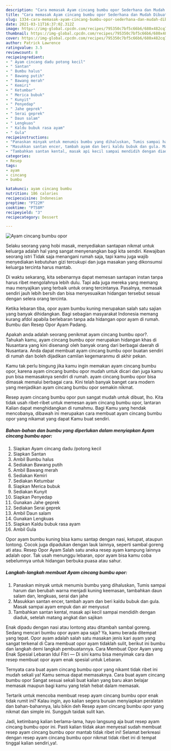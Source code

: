 ```yaml
---
description: "Cara memasak Ayam cincang bumbu opor Sederhana dan Mudah Dibuat"
title: "Cara memasak Ayam cincang bumbu opor Sederhana dan Mudah Dibuat"
slug: 1334-cara-memasak-ayam-cincang-bumbu-opor-sederhana-dan-mudah-dibuat
date: 2021-03-11T16:37:02.312Z
image: https://img-global.cpcdn.com/recipes/795350c7bf5c66b6/680x482cq70/ayam-cincang-bumbu-opor-foto-resep-utama.jpg
thumbnail: https://img-global.cpcdn.com/recipes/795350c7bf5c66b6/680x482cq70/ayam-cincang-bumbu-opor-foto-resep-utama.jpg
cover: https://img-global.cpcdn.com/recipes/795350c7bf5c66b6/680x482cq70/ayam-cincang-bumbu-opor-foto-resep-utama.jpg
author: Patrick Lawrence
ratingvalue: 3.5
reviewcount: 8
recipeingredient:
- " Ayam cincang dadu potong kecil"
- " Santan"
- " Bumbu halus"
- " Bawang putih"
- " Bawang merah"
- " Kemiri"
- " Ketumbar"
- " Merica bubuk"
- " Kunyit"
- " Penyedap"
- " Jahe geprek"
- " Serai geprek"
- " Daun salam"
- " Lengkuas"
- " Kaldu bubuk rasa ayam"
- " Gula"
recipeinstructions:
- "Panaskan minyak untuk menumis bumbu yang dihaluskan, Tumis sampai harum dan berubah warna menjadi kuning keemasan, tambahkan daun salam dan, lengkuas, serai dan jahe"
- "Masukkan santan encer, tambah ayam dan beri kaldu bubuk dan gula. Masak sampai ayam empuk dan air menyusut"
- "Tambahkan santan kental, masak api kecil sampai mendidih dengan diaduk, setelah matang angkat dan sajikan"
categories:
- Resep
tags:
- ayam
- cincang
- bumbu

katakunci: ayam cincang bumbu 
nutrition: 186 calories
recipecuisine: Indonesian
preptime: "PT22M"
cooktime: "PT58M"
recipeyield: "3"
recipecategory: Dessert

---
```



![Ayam cincang bumbu opor](https://img-global.cpcdn.com/recipes/795350c7bf5c66b6/680x482cq70/ayam-cincang-bumbu-opor-foto-resep-utama.jpg)

Selaku seorang yang hobi masak, menyediakan santapan nikmat untuk keluarga adalah hal yang sangat menyenangkan bagi kita sendiri. Kewajiban seorang istri Tidak saja menangani rumah saja, tapi kamu juga wajib menyediakan kebutuhan gizi tercukupi dan juga masakan yang dikonsumsi keluarga tercinta harus mantab.

Di waktu  sekarang, kita sebenarnya dapat memesan santapan instan tanpa harus ribet mengolahnya lebih dulu. Tapi ada juga mereka yang memang mau menyajikan yang terbaik untuk orang tercintanya. Pasalnya, memasak sendiri jauh lebih bersih dan bisa menyesuaikan hidangan tersebut sesuai dengan selera orang tercinta. 

Ketika lebaran tiba, opor ayam bumbu kuning merupakan salah satu sajian yang banyak dihidangkan. Bagi sebagian masyarakat Indonesia memang kurang afdol apabila berlebaran tanpa ada hidangan opor ayam di rumah. Bumbu dan Resep Opor Ayam Padang.

Apakah anda adalah seorang penikmat ayam cincang bumbu opor?. Tahukah kamu, ayam cincang bumbu opor merupakan hidangan khas di Nusantara yang kini disenangi oleh banyak orang dari berbagai daerah di Nusantara. Anda dapat membuat ayam cincang bumbu opor buatan sendiri di rumah dan boleh dijadikan camilan kegemaranmu di akhir pekan.

Kamu tak perlu bingung jika kamu ingin memakan ayam cincang bumbu opor, karena ayam cincang bumbu opor mudah untuk dicari dan juga kamu pun bisa memasaknya sendiri di rumah. ayam cincang bumbu opor bisa dimasak memalui berbagai cara. Kini telah banyak banget cara modern yang menjadikan ayam cincang bumbu opor semakin nikmat.

Resep ayam cincang bumbu opor pun sangat mudah untuk dibuat, lho. Kita tidak usah ribet-ribet untuk memesan ayam cincang bumbu opor, lantaran Kalian dapat menghidangkan di rumahmu. Bagi Kamu yang hendak mencobanya, dibawah ini merupakan cara membuat ayam cincang bumbu opor yang nikamat yang dapat Kamu buat sendiri.

<!--inarticleads1-->

##### Bahan-bahan dan bumbu yang diperlukan dalam menyiapkan Ayam cincang bumbu opor:

1. Siapkan  Ayam cincang dadu /potong kecil
1. Siapkan  Santan
1. Ambil  Bumbu halus
1. Sediakan  Bawang putih
1. Ambil  Bawang merah
1. Sediakan  Kemiri
1. Sediakan  Ketumbar
1. Siapkan  Merica bubuk
1. Sediakan  Kunyit
1. Siapkan  Penyedap
1. Gunakan  Jahe geprek
1. Sediakan  Serai geprek
1. Ambil  Daun salam
1. Gunakan  Lengkuas
1. Siapkan  Kaldu bubuk rasa ayam
1. Ambil  Gula


Opor ayam bumbu kuning bisa kamu santap dengan nasi, ketupat, ataupun lontong. Cocok juga dipadukan dengan lauk lainnya, seperti sambal goreng ati atau. Resep Opor Ayam Salah satu aneka resep ayam kampung lainnya adalah opor. Tak usah menunggu lebaran, opor ayam bisa kamu coba sebelumnya untuk hidangan berbuka puasa atau sahur. 

<!--inarticleads2-->

##### Langkah-langkah membuat Ayam cincang bumbu opor:

1. Panaskan minyak untuk menumis bumbu yang dihaluskan, Tumis sampai harum dan berubah warna menjadi kuning keemasan, tambahkan daun salam dan, lengkuas, serai dan jahe
1. Masukkan santan encer, tambah ayam dan beri kaldu bubuk dan gula. Masak sampai ayam empuk dan air menyusut
1. Tambahkan santan kental, masak api kecil sampai mendidih dengan diaduk, setelah matang angkat dan sajikan


Enak dipadu dengan nasi atau lontong atau ditambah sambal goreng. Sedang mencari bumbu opor ayam apa saja? Ya, kamu berada ditempat yang tepat. Opor ayam adalah salah satu masakan jenis kari ayam yang sangat terkenal di Cara membuat opor ayam tidaklah sulit, berikut ini bumbu dan langkah demi langkah pembuatannya. Cara Membuat Opor Ayam yang Enak Spesial Lebaran Idul Fitri — Di sini kamu bisa menyimak cara dan resep membuat opor ayam enak spesial untuk Lebaran. 

Ternyata cara buat ayam cincang bumbu opor yang nikamt tidak ribet ini mudah sekali ya! Kamu semua dapat memasaknya. Cara buat ayam cincang bumbu opor Sangat sesuai sekali buat kalian yang baru akan belajar memasak maupun bagi kamu yang telah hebat dalam memasak.

Tertarik untuk mencoba membuat resep ayam cincang bumbu opor enak tidak rumit ini? Kalau ingin, ayo kalian segera buruan menyiapkan peralatan dan bahan-bahannya, lalu bikin deh Resep ayam cincang bumbu opor yang nikmat dan simple ini. Sungguh taidak sulit kan. 

Jadi, ketimbang kalian berlama-lama, hayo langsung aja buat resep ayam cincang bumbu opor ini. Pasti kalian tiidak akan menyesal sudah membuat resep ayam cincang bumbu opor mantab tidak ribet ini! Selamat berkreasi dengan resep ayam cincang bumbu opor nikmat tidak ribet ini di tempat tinggal kalian sendiri,ya!.

